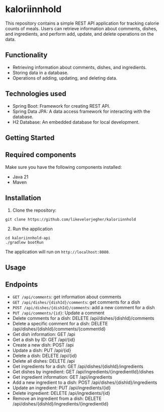 # kaloriinnhold

This repository contains a simple REST API application for tracking calorie counts of meals. Users can retrieve information about comments, dishes, and ingredients, and perform add, update, and delete operations on the data.

## Functionality
- Retrieving information about comments, dishes, and ingredients.
- Storing data in a database.
- Operations of adding, updating, and deleting data.

## Technologies used
- Spring Boot: Framework for creating REST API.
- Spring Data JPA: A data access framework for interacting with the database.
- H2 Database: An embedded database for local development.

## Getting Started
## Required components
Make sure you have the following components installed:
- Java 21
- Maven

## Installation
1. Clone the repository:

```console
git clone https://github.com/likevelerjegher/kaloriinnhold
```
2. Run the application
```console
cd kaloriinnhold-api
./gradlew bootRun
```
The application will run on `http://localhost:8080`.

## Usage
## Endpoints

- `GET /api/comments`: get information about comments
- `GET /api/dishes/{dishId}/comments`: get comments for a dish
- `POST /api/dishes/{dishId}/comments`: add a new comment for a dish
- `PUT /api/comments/{id}`: Update a comment
- Delete comments for a dish: DELETE /api/dishes/{dishId}/comments
- Delete a specific comment for a dish: DELETE /api/dishes/{dishId}/comments/{commentId}
- Get dish information: GET /api
- Get a dish by ID: GET /api/{id}
- Create a new dish: POST /api
- Update a dish: PUT /api/{id}
- Delete a dish: DELETE /api/{id}
- Delete all dishes: DELETE /api
- Get ingredients for a dish: GET /api/dishes/{dishId}/ingredients
- Get dishes by ingredient: GET /api/ingredients/{ingredientId}/dishes
- Get ingredient information: GET /api/ingredients
- Add a new ingredient to a dish: POST /api/dishes/{dishId}/ingredients
- Update an ingredient: PUT /api/ingredients/{id}
- Delete ingredient: DELETE /api/ingredients/{id}
- Remove an ingredient from a dish: DELETE /api/dishes/{dishId}/ingredients/{ingredientId}
